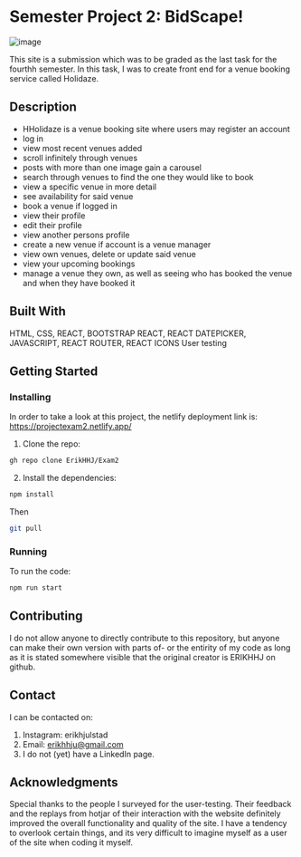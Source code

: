 # Semester Project 2: BidScape!
![image](https://gyazo.com/b1f538635a41cf071e8564c2110f58c3)


This site is a submission which was to be graded as the last task for the fourthh semester. In this task, I was to create front end for a venue booking service called Holidaze.
## Description
- HHolidaze is a venue booking site where users may register an account
- log in
- view most recent venues added
- scroll infinitely through venues
- posts with more than one image gain a carousel
- search through venues to find the one they would like to book
- view a specific venue in more detail
- see availability for said venue
- book a venue if logged in
- view their profile
- edit their profile
- view another persons profile
- create a new venue if account is a venue manager
- view own venues, delete or update said venue
- view your upcoming bookings
- manage a venue they own, as well as seeing who has booked the venue and when they have booked it


## Built With
HTML, CSS, REACT, BOOTSTRAP REACT, REACT DATEPICKER, JAVASCRIPT, REACT ROUTER, REACT ICONS
User testing 

## Getting Started
### Installing
In order to take a look at this project, the netlify deployment link is: https://projectexam2.netlify.app/


1. Clone the repo:
```bash
gh repo clone ErikHHJ/Exam2
```
2. Install the dependencies:
```bash
npm install
```
Then
```bash
git pull
```
### Running
To run the code: 
```bash
npm run start
```


## Contributing
I do not allow anyone to directly contribute to this repository, but anyone can make their own version with parts of- or the entirity of my code as long as it is stated somewhere visible that the original creator is ERIKHHJ on github. 

## Contact
I can be contacted on: 
1. Instagram: erikhjulstad
2. Email: erikhhju@gmail.com
3. I do not (yet) have a LinkedIn page. 


## Acknowledgments
Special thanks to the people I surveyed for the user-testing. Their feedback and the replays from hotjar of their interaction with the website definitely improved the overall functionality and quality of the site. I have a tendency to overlook certain things, 
and its very difficult to imagine myself as a user of the site when coding it myself. 
 
 
